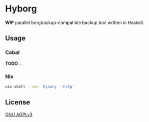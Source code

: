 # Hyborg

**WIP** parallel borgbackup-compatible backup tool written in Haskell.

## Usage

### Cabal

**TODO** …

### Nix

```sh
nix-shell --run 'hyborg --help'
```

## License

[GNU AGPLv3](LICENSE)

